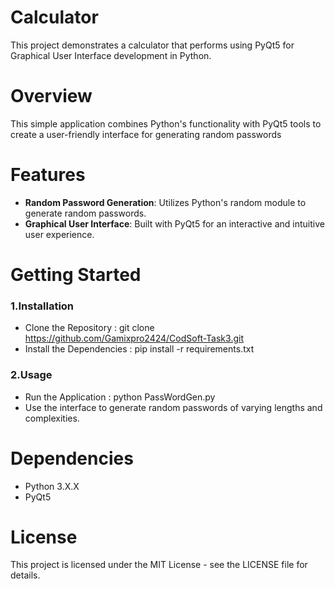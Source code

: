 
# Calculator

This project demonstrates a calculator that performs  using PyQt5 for Graphical User Interface development in Python.

# Overview

This simple application combines Python's functionality with PyQt5 tools to create a user-friendly interface for generating random passwords

# Features
- **Random Password Generation**: Utilizes Python's random module to generate random passwords.
- **Graphical User Interface**: Built with PyQt5 for an interactive and intuitive user experience.

# Getting Started

### 1.Installation 
- Clone the Repository : git clone https://github.com/Gamixpro2424/CodSoft-Task3.git 
- Install the Dependencies : pip install -r requirements.txt

### 2.Usage
- Run the Application : python PassWordGen.py
- Use the interface to generate random passwords of varying lengths and complexities.

# Dependencies

- Python 3.X.X
- PyQt5

# License
This project is licensed under the MIT License - see the LICENSE file for details.



